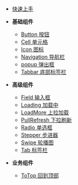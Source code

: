 <!-- docs/_sidebar.md -->

- [快速上手](zh-cn/)
- **基础组件**

  - [Button 按钮](zh-cn/base/button)
  - [Cell 单元格](zh-cn/base/cell)
  - [Icon 图标](zh-cn/base/icon)
  - [Navigation 导航栏](zh-cn/base/navigation)
  - [popup 弹出框](zh-cn/base/popup)
  - [Tabbar 底部标签栏](zh-cn/base/tabbar)

- **高级组件**

  - [Field 输入框](zh-cn/senior/field)
  - [Loading 加载中](zh-cn/senior/loading)
  - [LoadMore 上拉加载](zh-cn/senior/loadMore)
  - [PullRefresh 下拉刷新](zh-cn/senior/pullRefresh)
  - [Radio 单选框](zh-cn/senior/radio)
  - [Stepper 步进器](zh-cn/senior/stepper)
  - [Swipe 轮播图](zh-cn/senior/swipe)
  - [Tab 标签栏](zh-cn/senior/tab)

- **业务组件**

  - [ToTop 回到顶部](zh-cn/profession/toTop)
